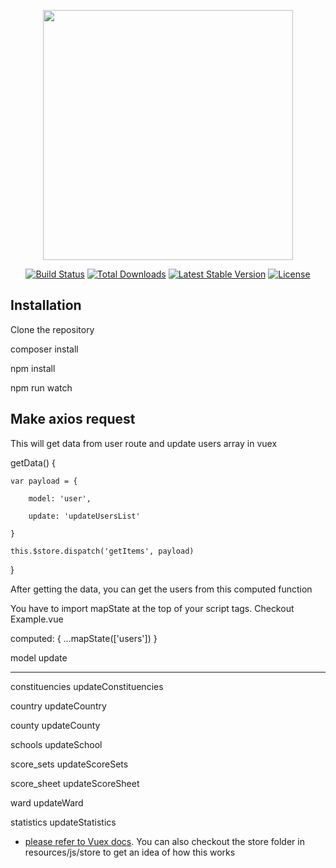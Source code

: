 <p align="center"><img src="https://res.cloudinary.com/dtfbvvkyp/image/upload/v1566331377/laravel-logolockup-cmyk-red.svg" width="400"></p>

<p align="center">
<a href="https://travis-ci.org/laravel/framework"><img src="https://travis-ci.org/laravel/framework.svg" alt="Build Status"></a>
<a href="https://packagist.org/packages/laravel/framework"><img src="https://poser.pugx.org/laravel/framework/d/total.svg" alt="Total Downloads"></a>
<a href="https://packagist.org/packages/laravel/framework"><img src="https://poser.pugx.org/laravel/framework/v/stable.svg" alt="Latest Stable Version"></a>
<a href="https://packagist.org/packages/laravel/framework"><img src="https://poser.pugx.org/laravel/framework/license.svg" alt="License"></a>
</p>


## Installation
Clone the repository

composer install

npm install

npm run watch



## Make axios request

This will get data from user route and update users array in vuex


getData() {

    var payload = {

        model: 'user',

        update: 'updateUsersList' 

    }

    this.$store.dispatch('getItems', payload)
}

After getting the data, you can get the users from this computed function

You have to import mapState at the top of your script tags. Checkout Example.vue

computed: {
    ...mapState(['users'])
}

<!-- payload Data -->

model                       update

-----------------           ------------------

constituencies              updateConstituencies

country                     updateCountry

county                      updateCounty

schools                     updateSchool

score_sets                  updateScoreSets

score_sheet                 updateScoreSheet

ward                        updateWard

statistics                  updateStatistics


- [please refer to  Vuex docs](https://vuex.vuejs.org/guide/).
You can also checkout the store folder in resources/js/store to get an idea of how this works
